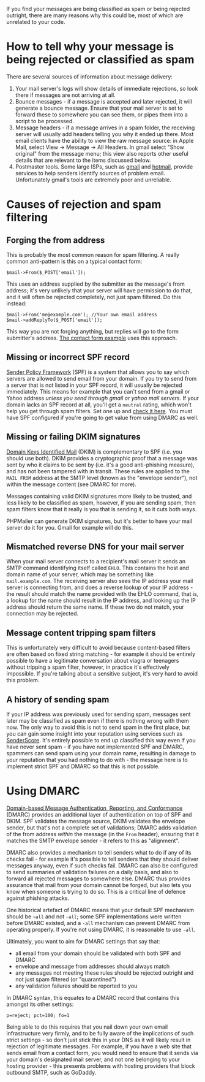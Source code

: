 If you find your messages are being classified as spam or being rejected outright, there are many reasons why this could be, most of which are unrelated to your code.

# How to tell **why** your message is being rejected or classified as spam

There are several sources of information about message delivery:
1. Your mail server's logs will show details of immediate rejections, so look there if messages are not arriving at all.
1. Bounce messages - if a message is accepted and later rejected, it will generate a bounce message. Ensure that your mail server is set to forward these to somewhere you can see them, or pipes them into a script to be processed.
1. Message headers - if a message arrives in a spam folder, the receiving server will usually add headers telling you why it ended up there. Most email clients have the ability to view the raw message source: in Apple Mail, select View -> Message -> All Headers. In gmail select "Show original" from the message menu; this view also reports other useful details that are relevant to the items discussed below.
1. Postmaster tools. Some large ISPs, such as [gmail](https://postmaster.google.com/) and [hotmail](https://sendersupport.olc.protection.outlook.com/snds/), provide services to help senders identify sources of problem email. Unfortunately gmail's tools are extremely poor and unreliable.

# Causes of rejection and spam filtering

## Forging the from address

This is probably the most common reason for spam filtering. A really common anti-pattern is this on a typical contact form:

    $mail->From($_POST['email']);

This uses an address supplied by the submitter as the message's from address; it's very unlikely that your server will have permission to do that, and it will often be rejected completely, not just spam filtered. Do this instead:

    $mail->From('me@example.com'); //Your own email address
    $mail->addReplyTo($_POST['email']);

This way you are not forging anything, but replies will go to the form submitter's address. [The contact form example](https://github.com/PHPMailer/PHPMailer/blob/master/examples/contactform.phps) uses this approach.

## Missing or incorrect SPF record

[Sender Policy Framework](https://tools.ietf.org/html/rfc7208) (SPF) is a system that allows you to say which servers are allowed to send email from your domain. If you try to send from a server that is not listed in your SPF record, it will usually be rejected immediately. This means for example that you can't send from a gmail or Yahoo address *unless you send through gmail or yahoo mail servers*. If your domain lacks an SPF record at all, you'll get a `neutral` rating, which won't help you get through spam filters. Set one up and [check it here](https://www.kitterman.com/spf/validate.html). You must have SPF configured if you're going to get value from using DMARC as well.

## Missing or failing DKIM signatures

[Domain Keys Identified Mail](https://tools.ietf.org/html/rfc6376) (DKIM) is complementary to SPF (i.e. you should use both). DKIM provides a cryptographic proof that a message was sent by who it claims to be sent by (i.e. it's a good anti-phishing measure), and has not been tampered with in transit. These rules are applied to the `MAIL FROM` address at the SMTP level (known as the "envelope sender"), not within the message content (see DMARC for more).

Messages containing valid DKIM signatures more likely to be trusted, and less likely to be classified as spam, however, if you are sending spam, then spam filters know that it really is you that is sending it, so it cuts both ways.

PHPMailer can generate DKIM signatures, but it's better to have your mail server do it for you. Gmail for example will do this.

## Mismatched reverse DNS for your mail server

When your mail server connects to a recipient's mail server it sends an SMTP command identifying itself called `EHLO`. This contains the host and domain name of your server, which may be something like `mail.example.com`. The receiving server also sees the IP address your mail server is connecting from, and does a reverse lookup of your IP address - the result should match the name provided with the EHLO command, that is, a lookup for the name should result in the IP address, and looking up the IP address should return the same name. If these two do not match, your connection may be rejected.

## Message content tripping spam filters

This is unfortunately very difficult to avoid because content-based filters are often based on fixed string matching - for example it should be entirely possible to have a legitimate conversation about viagra or teenagers without tripping a spam filter, however, in practice it's effectively impossible. If you're talking about a sensitive subject, it's very hard to avoid this problem.

## A history of sending spam

If your IP address was previously used for sending spam, messages sent later may be classified as spam even if there is nothing wrong with them now. The only way to avoid this is not to send spam in the first place, but you can gain some insight into your reputation using services such as [SenderScore](https://www.senderscore.org). It's entirely possible to end up classified this way even if you have never sent spam - if you have not implemented SPF and DMARC, spammers can send spam using your domain name, resulting in damage to your reputation that you had nothing to do with - the message here is to implement strict SPF and DMARC so that this is not possible.

# Using DMARC

[Domain-based Message Authentication, Reporting, and Conformance](https://tools.ietf.org/html/rfc7489) (DMARC) provides an additional layer of authentication on top of SPF and DKIM. SPF validates the message source, DKIM validates the envelope sender, but that's not a complete set of validations; DMARC adds validation of the from address _within_ the message (in the `From` header), ensuring that it matches the SMTP envelope sender - it refers to this as "alignment". 

DMARC also provides a mechanism to tell senders what to do if any of its checks fail - for example it's possible to tell senders that they should deliver messages anyway, even if such checks fail. DMARC can also be configured to send summaries of validation failures on a daily basis, and also to forward all rejected messages to somewhere else. DMARC thus provides assurance that mail from your domain cannot be forged, but also lets you know when someone is trying to do so. This is a critical line of defence against phishing attacks.

One historical artefact of DMARC means that your default SPF mechanism should be `~all` and not `-all`; some SPF implementations were written before DMARC existed, and a `-all` mechanism can prevent DMARC from operating properly. If you're not using DMARC, it is reasonable to use `-all`.

Ultimately, you want to aim for DMARC settings that say that:

* all email from your domain should be validated with both SPF and DMARC
* envelope and message from addresses should always match
* any messages not meeting these rules should be rejected outright and not just spam filtered (or "quarantined")
* any validation failures should be reported to you

In DMARC syntax, this equates to a DMARC record that contains this amongst its other settings:

    p=reject; pct=100; fo=1

Being able to do this requires that you nail down your own email infrastructure very firmly, and to be fully aware of the implications of such strict settings - so don't just stick this in your DNS as it will likely result in rejection of legitimate messages. For example, if you have a web site that sends email from a contact form, you would need to ensure that it sends via your domain's designated mail server, and not one belonging to your hosting provider - this presents problems with hosting providers that block outbound SMTP, such as GoDaddy.